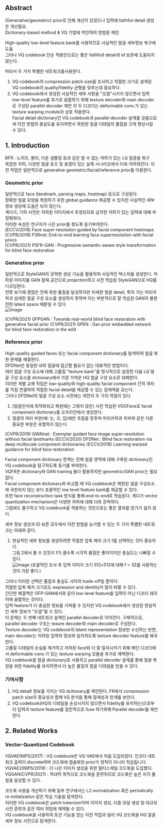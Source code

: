 ## Abstract
(Generative/geometric) prior로 인해 개선이 있었으나 입력에 faithful detail 생성은 개선필요.  
Dictionary-based method & VQ 기법에 착안하여 방법론 제안.  

High-quality low-level feature bank를 사용하므로 사실적인 얼굴 세부정보 복구에 도움  
그러나 VQ codebook 단순 적용만으로는 좋은 faithfull detail과 id 보존에 도움되지 않는다.  

따라서 두 가지 특별한 네트워크를사용한다.

1) VQ codebook의 compression patch size를 조사하고 적절한 크기로 설계된 VQ codebook이 quality/fidelity 균형을 맞추는데 중요하다.  
2) VQ codebook에서 생성된 사실적인 세부 사항을 "오염"시키지 않으면서 입력 low-level feature를 추가로 융합하기 위해 texture decoder와 main decoder로 구성된 parallel decoder 제안
이 두 디코더는 deformable conv.가 있는 texture warping module과 상호 작용한다.  
Facial detail dictionary인 VQ codebook과 parallel decoder 설계를 갖춤으로써 이전 방법의 충실도를 유지하면서 복원된 얼굴 디테일의 품질을 크게 향상시킬 수 있다.  

## 1. Introduction
BFR :  노이즈, 블러, 다운 샘플링 등과 같은 알 수 없는 저하가 있는 LQ 얼굴을 복구  
복잡한 저하, 다양한 얼굴 포즈 및 표정이 있는 실제 시나리오에서 더욱 어려워진다. 이전 작업은 일반적으로 generative geometric/facial/reference prior를 이용한다.  

### Geometric prior
일반적으로 face (landmark, parsing maps, heatmap) 등으로 구성된다.  
정확한 얼굴 모양을 복원하기 위한 global guidance 제공할 수 있지만 사실적인 세부 정보 생성에 도움은 되지 않는다.  
게다가, 기하 사전은 저하된 이미지에서 추정되므로 심각한 저하가 있는 입력에 대해 부정확하다.  
이러한 속성은 연구자가 나은 prior를 찾도록 동기부여한다.  
(ECCV/2018) Face super-resolution guided by facial component heatmaps
(CVPR/2018) FSRnet: End-to-end learning face superresolution with facial priors  
(CVPR/2021) PSFR-GAN : Progressive semantic-aware style transformation for blind face restoration  

### Generative prior 
일반적으로 StyleGAN의 강력한 생성 기능을 활용하여 사실적인 텍스처를 생성한다. 저하된 이미지를 GAN 잠재 공간으로 projection하고 사전 학습된 StyleGAN으로 HQ를 디코딩한다.  
언뜻 보기에 괜찮은 전체 복원 품질을 달성하지만 미세한 얼굴 detail, 특히 가는 머리카락과 섬세한 얼굴 구성 요소를 생성하지 못하며 이는 부분적으로 잘 학습된 GAN의 불완전한 latent space 때문일 수 있다.   
![image](https://user-images.githubusercontent.com/40943064/226795143-440a57fb-15fa-4bf9-8f25-5022c1b8ff44.png)

(CVPR/2021) GFPGAN : Towards real-world blind face restoration with generative facial prior
(CVPR/2021) GPEN : Gan prior embedded network for blind face restoration in the wild

### Reference prior
High-quality guided faces 또는 facial component dictionary를 탐색하여 얼굴 복원 문제를 해결한다.  
DFDNet은 동일한 id의 얼굴에 접근할 필요가 없는 대표적인 방법이다.  
여러 얼굴 구성 요소에 대해 고품질 "texture bank"를 명시적으로 설정한 다음 LQ 얼굴 구성 요소를 dictionary에서 가장 가까운 HQ 얼굴 구성 요소로 대체한다.  
이러한 개별 교체 작업은 low-quality와 high-quality facial component 간의 격차를 직접 연결하여 적절한 facial detail을 제공할 수 있는 잠재력을 갖는다.  
그러나 DFDNet의 얼굴 구성 요소 사전에는 여전히 두 가지 약점이 있다.  

1) (얼굴인식에 최적화되고 복원에는 그렇지 않은) 사전 학습된 VGGFace로 facial component dictionary를 오프라인에서 생성한다.  
2) 얼굴의 여러 부분(예: 눈, 코, 입)에만 초점을 맞추며 머리카락과 피부와 같은 다른 중요한 부분은 포함하지 않는다.  

(CVPR/2019) GWAInet : Exemplar guided face image super-resolution without facial landmarks
(ECCV/2020) DFDNet : Blind face restoration via deep multiscale component dictionaries
(ECCV/2018) Learning warped guidance for blind face restoration

Facial component dictionary 한계는 전체 얼굴 영역에 대해 구축된 dictionary인 VQ codebook을 탐구하도록 동기를 부여한다.  
VQFR은 dictionary와 GAN training 둘다 활용하지만 geometric/GAN prior는 필요없다.  
Facial component dictionary와 비교할 때 VQ codebook은 제한된 얼굴 구성요소에 국한되지 않는 보다 포괄적인 low level feature bank를 제공할 수 있다.  
또한 face reconstruction task 방식을 통해 end-to-end로 학습된다. 게다가 vector quantization mechanism은 다양한 저하에 대해 더욱 강력하다.  
그럼에도 불구하고 VQ codebook을 적용하는 것만으로는 좋은 결과를 얻기가 쉽지 않다.  

세부 정보 생성과 ID 보존 모두에서 이전 방법을 능가할 수 있는 두 가지 특별한 네트워크는 아래와 같다.  

1) 현실적인 세부 정보를 생성하려면 적절한 압축 패치 크기 f를 선택하는 것이 중요하다.   
그림 2에서 볼 수 있듯이 f가 클수록 시각적 품질은 좋아지지만 충실도는 나빠질 수 있다.  
![image](https://user-images.githubusercontent.com/40943064/226797093-5af9cce6-7ec6-4799-b5b2-022bfa752c5d.png)
(포괄적인 조사 후 입력 이미지 크기 512×512에 대해 f = 32를 사용하는 것이 가장 좋다.)  

그러나 이러한 선택은 품질과 충실도 사이의 trade-off일 뿐이다.  
적절한 압축 패치 크기로도 expression and identity이 많이 바뀔 수 있다.  
간단한 해결책은 GFP-GAN에서와 같이 low-level feature를 입력이 아닌 디코더 레이어에 융합하는 것이다.  
입력 feature가 더 충실한 정보를 가져올 수 있지만 VQ codebook에서 생성된 현실적인 세부 정보가 "오염"될 수 있다.  
이 문제는 두 번째 네트워크 설계인 parallel decoder로 이어진다. 구체적으로, parallel decoder 구조는 texure decoder와 main decoder로 구성된다.  
Texture decoder는 VQ codebook의 latent representation 정보만 수신하는 반면, main decoder는 저하된 입력의 정보와 일치하도록 texture decoder feature를 왜곡한다.  
고품질 디테일의 손실을 제거하고 저하된 face와 더 잘 일치시키기 위해 메인 디코더에서 deformable conv.가 있는 texture warping 모듈을 추가로 채택한다.  
VQ codebook을 얼굴 dictionary로 사용하고 parallel decoder 설계를 통해 얼굴 복원을 위한 fidelity를 유지하면서 더 높은 품질의 얼굴 디테일을 얻을 수 있다.

### 기여사항
1. HQ detaill 정보를 가지는 VQ dcitionary를 제안한다. FR에서 compression patch size의 중요성과 함께 VQ 분석을 통해 잠재성과 한계를 보인다.
2. VQ codebook(HQ의 디테일을 손상시키지 않으면서 fidelity를 유지하는)으로부터 입력과 texture feature를 점진적으로 fuse 하기위해 Parallel decoder를 제안한다.

## 2. Related Works
### Vector-Quantized Codebook
VQVAE(NIPS/2017) : VQ codebook은 VQ-VAE에서 처음 도입되었다. 인코더 네트워크 출력이 discrete하며 코드북에 캡슐화된 prior가 정적이 아니라 학습됩니다.  
VQVAE2(NIPS/2019) : 더 나은 이미지 생성을 위한 멀티스케일 코드북을 도입했다.  
VQGAN(CVPR/2021) : 적대적 목적으로 코드북을 훈련하므로 코드북은 높은 지각 품질을 달성할 수 있다.  

코드북 사용을 개선하기 위해 일부 연구에서는 L2 normalization 혹은 periodically re-initialization 같은 학습 기술을 탐색한다.  
이러한 VQ codebook은 patch tokenizer이며 이미지 생성, 다중 모달 생성 및 대규모 사전 훈련과 같은 여러 작업에 채택될 수 있다.  
VQ codebook을 사용하여 토큰 기능을 얻는 이전 작업과 달리 VQ 코드북을 HQ 얼굴 세부 정보 사전으로 탐색한다.
